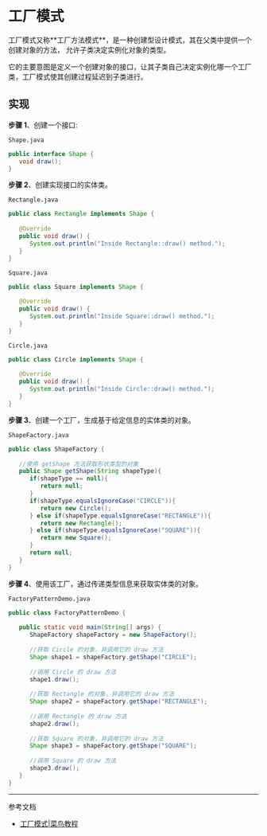 # 工厂模式

⼯⼚模式⼜称**⼯⼚⽅法模式**，是⼀种创建型设计模式，其在⽗类中提供⼀个创建对象的⽅法， 允许⼦类决定实例化对象的类型。

它的主要意图是定义⼀个创建对象的接⼝，让其⼦类⾃⼰决定实例化哪⼀个⼯⼚类，⼯⼚模式使其创建过程延迟到⼦类进⾏。

## 实现

**步骤 1**、创建一个接口:

`Shape.java`
```java
public interface Shape {
   void draw();
}
```

**步骤 2**、创建实现接口的实体类。

`Rectangle.java`
```java
public class Rectangle implements Shape {
 
   @Override
   public void draw() {
      System.out.println("Inside Rectangle::draw() method.");
   }
}
```
`Square.java`
```java
public class Square implements Shape {
 
   @Override
   public void draw() {
      System.out.println("Inside Square::draw() method.");
   }
}
```

`Circle.java`
```java
public class Circle implements Shape {
 
   @Override
   public void draw() {
      System.out.println("Inside Circle::draw() method.");
   }
}
```

**步骤 3**、创建一个工厂，生成基于给定信息的实体类的对象。

`ShapeFactory.java`
```java
public class ShapeFactory {
    
   //使用 getShape 方法获取形状类型的对象
   public Shape getShape(String shapeType){
      if(shapeType == null){
         return null;
      }        
      if(shapeType.equalsIgnoreCase("CIRCLE")){
         return new Circle();
      } else if(shapeType.equalsIgnoreCase("RECTANGLE")){
         return new Rectangle();
      } else if(shapeType.equalsIgnoreCase("SQUARE")){
         return new Square();
      }
      return null;
   }
}
```

**步骤 4**、使用该工厂，通过传递类型信息来获取实体类的对象。

`FactoryPatternDemo.java`
```java
public class FactoryPatternDemo {
 
   public static void main(String[] args) {
      ShapeFactory shapeFactory = new ShapeFactory();
 
      //获取 Circle 的对象，并调用它的 draw 方法
      Shape shape1 = shapeFactory.getShape("CIRCLE");
 
      //调用 Circle 的 draw 方法
      shape1.draw();
 
      //获取 Rectangle 的对象，并调用它的 draw 方法
      Shape shape2 = shapeFactory.getShape("RECTANGLE");
 
      //调用 Rectangle 的 draw 方法
      shape2.draw();
 
      //获取 Square 的对象，并调用它的 draw 方法
      Shape shape3 = shapeFactory.getShape("SQUARE");
 
      //调用 Square 的 draw 方法
      shape3.draw();
   }
}
```

--- 
参考文档
- [工厂模式|菜鸟教程](https://www.runoob.com/design-pattern/factory-pattern.html)